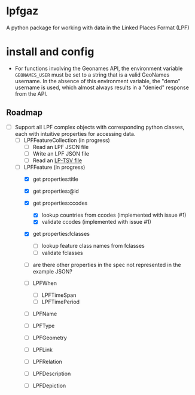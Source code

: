 # lpfgaz

A python package for working with data in the Linked Places Format (LPF)

# install and config

- For functions involving the Geonames API, the environment variable `GEONAMES_USER` must be set to a string that is a valid GeoNames username. In the absence of this environment variable, the "demo" username is used, which almost always results in a "denied" response from the API.

## Roadmap

- [ ] Support all LPF complex objects with corresponding python classes, each with intuitive properties for accessing data.
    - [ ] LPFFeatureCollection (in progress)
        - [ ] Read an LPF JSON file
        - [ ] Write an LPF JSON file
        - [ ] Read an [LP-TSV file](https://github.com/LinkedPasts/linked-places-format/blob/main/tsv_0.5.md)
    - [ ] LPFFeature (in progress)
        - [x] get properties:title
        - [x] get properties:@id
        - [x] get properties:ccodes
            - [x] lookup countries from ccodes (implemented with issue #1)
            - [x] validate ccodes (implemented with issue #1)
        - [x] get properties:fclasses
            - [ ] lookup feature class names from fclasses
            - [ ] validate fclasses
        - [ ] are there other properties in the spec not represented in the example JSON?
        - [ ] LPFWhen
            - [ ] LPFTimeSpan
            - [ ] LPFTimePeriod
        - [ ] LPFName
        - [ ] LPFType
        - [ ] LPFGeometry
        - [ ] LPFLink
        - [ ] LPFRelation
        - [ ] LPFDescription
        - [ ] LPFDepiction


